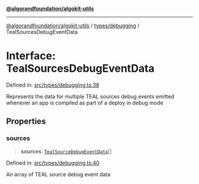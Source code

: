 [**@algorandfoundation/algokit-utils**](../../../README.md)

***

[@algorandfoundation/algokit-utils](../../../README.md) / [types/debugging](../README.md) / TealSourcesDebugEventData

# Interface: TealSourcesDebugEventData

Defined in: [src/types/debugging.ts:38](https://github.com/algorandfoundation/algokit-utils-ts/blob/main/src/types/debugging.ts#L38)

Represents the data for multiple TEAL sources debug events emitted whenever an app is compiled as part of a deploy in debug mode

## Properties

### sources

> **sources**: [`TealSourceDebugEventData`](TealSourceDebugEventData.md)[]

Defined in: [src/types/debugging.ts:40](https://github.com/algorandfoundation/algokit-utils-ts/blob/main/src/types/debugging.ts#L40)

An array of TEAL source debug event data
